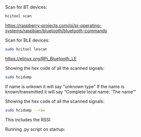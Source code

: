 Scan for BT devices:
```bash
hcitool scan
```
https://raspberry-projects.com/pi/pi-operating-systems/raspbian/bluetooth/bluetooth-commands


Scan for BLE devices:
```bash
sudo hcitool lescan            
```
https://elinux.org/RPi_Bluetooth_LE


Showing the hex code of all the scanned signals:
``` bash
sudo hcidump
```
If name is unkown it will say "unknown type"
If the name is known/transmitted it will say "Complete local name: 'The name'"


Showing the hex code of all the scanned signals:
``` bash
sudo hcidump --raw
```
This includes the RSSI


Running .py script on startup:
